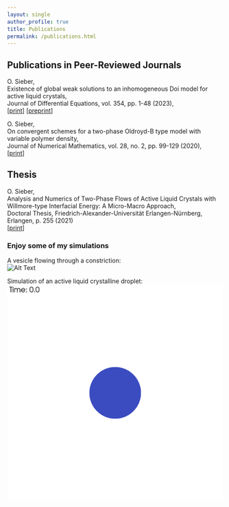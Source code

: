```yaml
---
layout: single
author_profile: true
title: Publications
permalink: /publications.html
---
```


## Publications in Peer-Reviewed Journals

O. Sieber,\
Existence of global weak solutions to an inhomogeneous Doi model for active liquid crystals,\
Journal of Differential Equations, vol. 354, pp. 1-48 (2023),\
[[print](https://www.sciencedirect.com/science/article/abs/pii/S0022039623000062)] [[preprint](https://arxiv.org/pdf/2006.16832)]

O. Sieber,\
On convergent schemes for a two-phase Oldroyd-B type model with variable polymer density,\
Journal of Numerical Mathematics, vol. 28, no. 2, pp. 99-129 (2020),\
[[print](https://www.degruyter.com/document/doi/10.1515/jnma-2019-0019/html)]

## Thesis

O. Sieber,\
Analysis and Numerics of Two-Phase Flows of Active Liquid Crystals with Willmore-type Interfacial Energy: A Micro-Macro Approach,\
Doctoral Thesis, Friedrich-Alexander-Universität Erlangen-Nürnberg, Erlangen, p. 255 (2021)\
[[print](https://www.google.com/url?sa=t&source=web&rct=j&opi=89978449&url=https://open.fau.de/items/9983537f-bbea-463e-852f-2370ed0c9b61&ved=2ahUKEwjLtq-6_O6GAxWIm_0HHYD6CCMQFnoECBMQAQ&usg=AOvVaw1_kxa0b96EayUFRca4v_ue)]

### Enjoy some of my simulations

A vesicle flowing through a constriction:\
![Alt Text](/assets/images/channel.gif)

Simulation of an active liquid crystalline droplet:\
![Alt Text](/assets/images/rad_2_50.gif)
